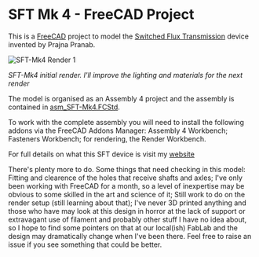 # SFT Mk 4 - FreeCAD Project
This is a [FreeCAD](https://freecad.org/) project to model the [Switched Flux Transmission](https://tomboy-pink.co.uk/SFT/) device invented by Prajna Pranab.

![SFT-Mk4 Render 1](https://github.com/prajna-pranab/sft/assets/4018272/160b4f45-7fe8-4d79-b3db-0c5497977e14)



*SFT-Mk4 initial render. I'll improve the lighting and materials for the next render*

The model is organised as an Assembly 4 project and the assembly is contained in [asm_SFT-Mk4.FCStd](./asm_SFT-Mk4.FCStd).

To work with the complete assembly you will need to install the following  addons via the FreeCAD Addons Manager: Assembly 4 Workbench; Fasteners Workbench; for rendering, the Render Workbench.

For full details on what this SFT device is visit my [website](https://tomboy-pink.co.uk/SFT/)

There's plenty more to do. Some things that need checking in this model: Fitting and clearence of the holes that receive shafts and axles; I've only been working with FreeCAD for a month, so a level of inexpertise may be obvious to some skilled in the art and science of it; Still work to do on the render setup (still learning about that); I've never 3D printed anything and those who have may look at this design in horror at the lack of support or extravagant use of filament and probably other stuff I have no idea about, so I hope to find some pointers on that at our local(ish) FabLab and the design may dramatically change when I've been there. Feel free to raise an issue if you see something that could be better.
